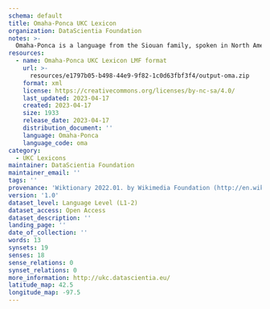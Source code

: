 ```yaml
---
schema: default
title: Omaha-Ponca UKC Lexicon
organization: DataScientia Foundation
notes: >-
  Omaha-Ponca is a language from the Siouan family, spoken in North America. The UKC Lexicon of Omaha-Ponca is represented as a lexico-semantic network. It consists of words, word senses, synsets, as well as sense-level and synset-level relationships.
resources:
  - name: Omaha-Ponca UKC Lexicon LMF format
    url: >-
      resources/e1797b05-b498-44e9-9f82-1c0d63fbf3f4/output-oma.zip
    format: xml
    license: https://creativecommons.org/licenses/by-nc-sa/4.0/
    last_updated: 2023-04-17
    created: 2023-04-17
    size: 1933
    release_date: 2023-04-17
    distribution_document: ''
    language: Omaha-Ponca
    language_code: oma
category:
  - UKC Lexicons
maintainer: DataScientia Foundation
maintainer_email: ''
tags: ''
provenance: 'Wiktionary 2022.01. by Wikimedia Foundation (http://en.wiktionary.org); CogNet 2.1 by Khuyagbaatar Batsuren, National University of Mongolia (http://cognet.ukc.disi.unitn.it); KinDiv: Kinship Diversity 1.0 by Temuulen Khishigsuren (http://ukc.disi.unitn.it/index.php/kinship/); Native Languages of the Americas 2021.11. by Laura Redish and Orrin Lewis (http://www.native-languages.org); Princeton WordNet 2.1 by Princeton University (https://wordnet.princeton.edu)'
version: '1.0'
dataset_level: Language Level (L1-2)
dataset_access: Open Access
dataset_description: ''
landing_page: ''
date_of_collection: ''
words: 13
synsets: 19
senses: 18
sense_relations: 0
synset_relations: 0
more_information: http://ukc.datascientia.eu/
latitude_map: 42.5
longitude_map: -97.5
---
```

